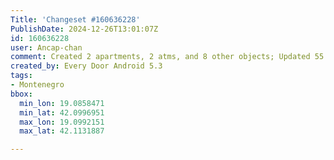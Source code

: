 ```yaml
---
Title: 'Changeset #160636228'
PublishDate: 2024-12-26T13:01:07Z
id: 160636228
user: Ancap-chan
comment: Created 2 apartments, 2 atms, and 8 other objects; Updated 55 buildings, 8 house buildings, and 15 other objects; Confirmed an apartment
created_by: Every Door Android 5.3
tags:
- Montenegro
bbox:
  min_lon: 19.0858471
  min_lat: 42.0996951
  max_lon: 19.0992151
  max_lat: 42.1131887

---
```

